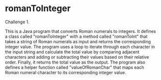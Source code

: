 # romanToInteger

Challenge 1.  

This is a Java program that converts Roman numerals to integers. It defines a class called "romanToInteger" with a method called "romanToInt" that takes a string of Roman numerals as input and returns the corresponding integer value. The program uses a loop to iterate through each character in the input string and calculate the total value by comparing adjacent characters and adding or subtracting their values based on their relative order. Finally, it returns the total value as the output. The program also defines a helper function called "valueOfRomanChar" that maps each Roman numeral character to its corresponding integer value.
